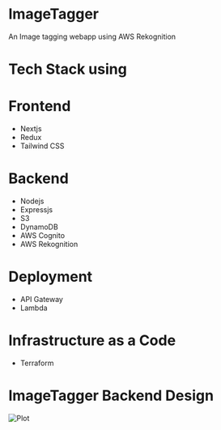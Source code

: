 # ImageTagger

An Image tagging webapp using AWS Rekognition

# Tech Stack using

# Frontend

- Nextjs
- Redux
- Tailwind CSS

# Backend

- Nodejs
- Expressjs
- S3
- DynamoDB
- AWS Cognito
- AWS Rekognition

# Deployment

- API Gateway
- Lambda

# Infrastructure as a Code

- Terraform

# ImageTagger Backend Design

![Plot](/ImageTaggerDesign.png)
